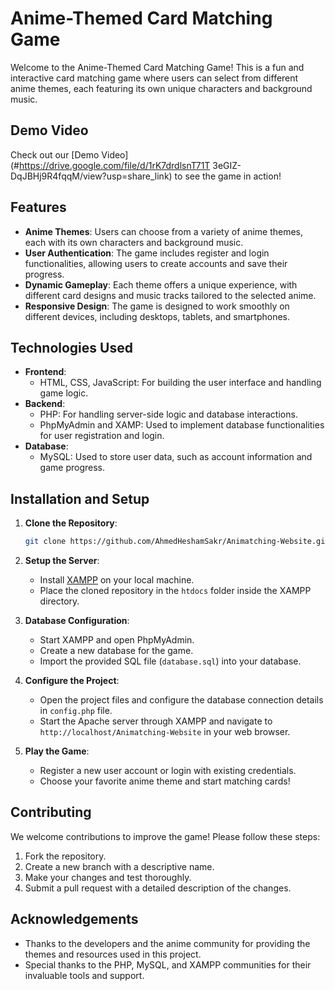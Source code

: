 
# Anime-Themed Card Matching Game

Welcome to the Anime-Themed Card Matching Game! This is a fun and interactive card matching game where users can select from different anime themes, each featuring its own unique characters and background music.

## Demo Video

Check out our [Demo Video](#https://drive.google.com/file/d/1rK7drdlsnT71T
3eGIZ-DqJBHj9R4fqqM/view?usp=share_link) to see the game in action!

## Features

- **Anime Themes**: Users can choose from a variety of anime themes, each with its own characters and background music.
- **User Authentication**: The game includes register and login functionalities, allowing users to create accounts and save their progress.
- **Dynamic Gameplay**: Each theme offers a unique experience, with different card designs and music tracks tailored to the selected anime.
- **Responsive Design**: The game is designed to work smoothly on different devices, including desktops, tablets, and smartphones.

## Technologies Used

- **Frontend**:
  - HTML, CSS, JavaScript: For building the user interface and handling game logic.
- **Backend**:
  - PHP: For handling server-side logic and database interactions.
  - PhpMyAdmin and XAMP: Used to implement database functionalities for user registration and login.
- **Database**:
  - MySQL: Used to store user data, such as account information and game progress.

## Installation and Setup

1. **Clone the Repository**:
    ```bash
    git clone https://github.com/AhmedHeshamSakr/Animatching-Website.git
    ```

2. **Setup the Server**:
    - Install [XAMPP](https://www.apachefriends.org/index.html) on your local machine.
    - Place the cloned repository in the `htdocs` folder inside the XAMPP directory.

3. **Database Configuration**:
    - Start XAMPP and open PhpMyAdmin.
    - Create a new database for the game.
    - Import the provided SQL file (`database.sql`) into your database.

4. **Configure the Project**:
    - Open the project files and configure the database connection details in `config.php` file.
    - Start the Apache server through XAMPP and navigate to `http://localhost/Animatching-Website` in your web browser.

5. **Play the Game**:
    - Register a new user account or login with existing credentials.
    - Choose your favorite anime theme and start matching cards!

## Contributing

We welcome contributions to improve the game! Please follow these steps:

1. Fork the repository.
2. Create a new branch with a descriptive name.
3. Make your changes and test thoroughly.
4. Submit a pull request with a detailed description of the changes.


## Acknowledgements

- Thanks to the developers and the anime community for providing the themes and resources used in this project.
- Special thanks to the PHP, MySQL, and XAMPP communities for their invaluable tools and support.


